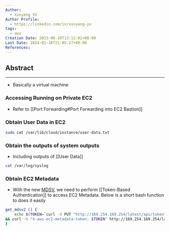 ```yaml
---
Author:
  - Xinyang YU
Author Profile:
  - https://linkedin.com/in/xinyang-yu
tags:
  - aws
Creation Date: 2023-08-10T13:12:02+08:00
Last Date: 2024-01-16T21:05:27+08:00
References: 
---
```

## Abstract
---
- Basically a virtual machine 

### Accessing Running on Private EC2
- Refer to [[Port Forwarding#Port Forwarding into EC2 Bastion]]

### Obtain User Data in EC2
```bash
sudo cat /var/lib/cloud/instance/user-data.txt
```

### Obtain the outputs of system outputs
- Including outputs of [[User Data]]
```bash
cat /var/log/syslog
```

### Obtain EC2 Metadata
- With the new [MDSV](https://docs.aws.amazon.com/AWSEC2/latest/UserGuide/configuring-instance-metadata-service.html), we need to perform [[Token-Based Authentication]] to access EC2 Metadata. Below is a short bash function to does it easily
```bash
get_mdsv2 () {
	echo $(TOKEN=`curl -X PUT "http://169.254.169.254/latest/api/token" -H "X-aws-ec2-metadata-token-ttl-seconds: 21600" 2>/dev/null` \
&& curl -H "X-aws-ec2-metadata-token: $TOKEN" http://169.254.169.254/latest/meta-data/${1} 2>/dev/null)
}
```
